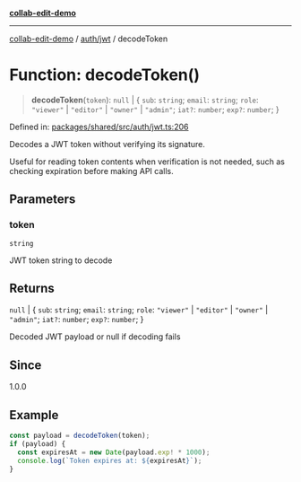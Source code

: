 [**collab-edit-demo**](../../../README.md)

***

[collab-edit-demo](../../../README.md) / [auth/jwt](../README.md) / decodeToken

# Function: decodeToken()

> **decodeToken**(`token`): `null` \| \{ `sub`: `string`; `email`: `string`; `role`: `"viewer"` \| `"editor"` \| `"owner"` \| `"admin"`; `iat?`: `number`; `exp?`: `number`; \}

Defined in: [packages/shared/src/auth/jwt.ts:206](https://github.com/austyle-io/pub-sub-demo/blob/00b2f1e9b947d5e964db5c3be9502513c4374263/packages/shared/src/auth/jwt.ts#L206)

Decodes a JWT token without verifying its signature.

Useful for reading token contents when verification is not needed,
such as checking expiration before making API calls.

## Parameters

### token

`string`

JWT token string to decode

## Returns

`null` \| \{ `sub`: `string`; `email`: `string`; `role`: `"viewer"` \| `"editor"` \| `"owner"` \| `"admin"`; `iat?`: `number`; `exp?`: `number`; \}

Decoded JWT payload or null if decoding fails

## Since

1.0.0

## Example

```typescript
const payload = decodeToken(token);
if (payload) {
  const expiresAt = new Date(payload.exp! * 1000);
  console.log(`Token expires at: ${expiresAt}`);
}
```
